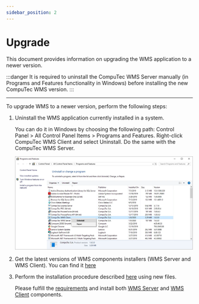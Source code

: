 ```yaml
---
sidebar_position: 2
---
```


# Upgrade

This document provides information on upgrading the WMS application to a newer version.

:::danger
    It is required to uninstall the CompuTec WMS Server manually (in Programs and Features functionality in Windows) before installing the new CompuTec WMS version.
:::

---

To upgrade WMS to a newer version, perform the following steps:

1. Uninstall the WMS application currently installed in a system.

    You can do it in Windows by choosing the following path: Control Panel > All Control Panel Items > Programs and Features. Right-click CompuTec WMS Client and select Uninstall. Do the same with the CompuTec WMS Server.

    ![Uninstall](./media/uninstall.webp)
2. Get the latest versions of WMS components installers (WMS Server and WMS Client). You can find it [here](../releases/download.md)
3. Perform the installation procedure described [here](../administrator-guide/installation/requirements.md) using new files.

    Please fulfill the [requirements](./installation/requirements.md) and install both [WMS Server](./installation/wms-server/overview.md) and [WMS Client](./installation/wms-desktop-client.md) components.
